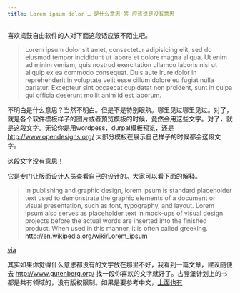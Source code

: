 ```yaml
---
title: Lorem ipsum dolor … 是什么意思 答 应该说是没有意思
---
```


<p>喜欢捣鼓自由软件的人对下面这段话应该不陌生吧。</p>

<blockquote>
  <p>Lorem ipsum dolor sit amet, consectetur adipisicing elit, sed do eiusmod tempor incididunt ut labore et dolore magna aliqua. Ut enim ad minim veniam, quis nostrud exercitation ullamco laboris nisi ut aliquip ex ea commodo consequat. Duis aute irure dolor in reprehenderit in voluptate velit esse cillum dolore eu fugiat nulla pariatur. Excepteur sint occaecat cupidatat non proident, sunt in culpa qui officia deserunt mollit anim id est laborum.</p>
</blockquote>

<p>不明白是什么意思？当然不明白。但是不是特别眼熟。哪里见过哪里见过。对了，就是各个软件模板样子的图片或者预览模板的时候，竟然会用这些文字。对了，就是这段文字。无论你是用wordpess，durpal模板预览，还是 <a href="http://www.opendesigns.org/">http://www.opendesigns.org/</a> 大部分模板在展示自己样子的时候都会这段文字。</p>

<p>这段文字没有意思！</p>

<p>它是专门让版面设计人员查看自己的设计的。大家可以看下面的解释。</p>

<blockquote>
  <p>In publishing and graphic design, lorem ipsum is standard placeholder text used to demonstrate the graphic elements of a document or visual presentation, such as font, typography, and layout. Lorem ipsum also serves as placeholder text in mock-ups of visual design projects before the actual words are inserted into the finished product. When used in this manner, it is often called greeking.
  <a href="http://en.wikipedia.org/wiki/Lorem_ipsum">http://en.wikipedia.org/wiki/Lorem_ipsum</a></p>
</blockquote>

<p><a href="http://www.codejacked.com/lorem-ipsum-generators-for-design-and-testing/">via</a></p>

<p>其实如果你觉得什么意思都没有的文字放在那里不好，我看到一篇文章，建议随便去 <a href="http://www.gutenberg.org/">http://www.gutenberg.org/</a> 找一段你喜欢的文字就好了。古登堡计划上的书都是共有领域的，没有版权限制。如果是要参考中文，<a href="http://www.gutenberg.org/browse/languages/zh">上面也有</a></p>
